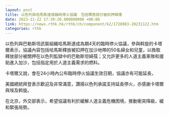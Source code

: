 ```yaml
---
layout: post
title: 以色列與哈馬斯達成臨時停火協議　包括釋放部分被扣押婦孺
date: 2023-11-22 17:39:20.000000000 +08:00
link: https://news.rthk.hk/rthk/ch/component/k2/1728963-20231122.htm
categories: rthk
---
```


以色列與巴勒斯坦武裝組織哈馬斯達成為期4天的臨時停火協議，參與斡旋的卡塔爾表示，協議內容包括哈馬斯釋放被扣押在加沙地帶的50名婦女和兒童，以換取釋放部分被關押在以色列監獄中的巴勒斯坦婦孺；又允許更多的人道主義車隊和援助進入加沙，包括指定用於人道主義需求的燃料。

卡塔爾又說，會在24小時內公布臨時停火協議生效日期，協議亦有可能延長，

美國總統拜登表示歡迎及非常滿意，讚揚以色列承諾支持延長停火，亦感謝卡塔爾與埃及斡旋。

在北京，外交部表示，希望協議有利於緩解人道主義危機困境，推動衝突降級，緩和緊張局勢。
